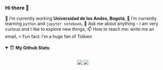 ### Hi there 👋

<!--
**sierraporta/sierraporta** is a ✨ _special_ ✨ repository because its `README.md` (this file) appears on your GitHub profile.
-->
🔭 I’m currently working **Universidad de los Andes, Bogotá**, 🌱 I’m currently learning `python` and `jupyter notebook`, 💬 Ask me about anything - I am very curious and I like to explore new things, 📫 How to reach me: write me  an email, ⚡ Fun fact: I'm a huge fan of Tolkien

<details open>
 <summary> 😇 <b>My Github Stats</b>: </summary>
<br>
<p align = "center">
  <img src = "https://github-readme-stats.vercel.app/api?username=sierraporta&count_private=true&show_icons=true&theme=gruvbox&layout=compac">
  <img src = "https://github-readme-stats.vercel.app/api/top-langs/?username=sierraporta&theme=gruvbox&hide=css,html">
</p>

</details>
